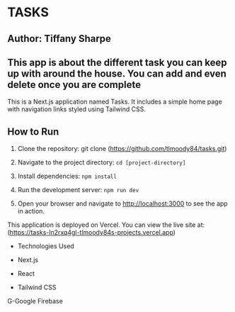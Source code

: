 # TASKS

## Author: Tiffany Sharpe

## This app is about the different task you can keep up with around the house. You can add and even delete once you are complete

This is a Next.js application named Tasks. It includes a simple home page with navigation links styled using Tailwind CSS.

## How to Run

1. Clone the repository: git clone (<https://github.com/tlmoody84/tasks.git>)

2. Navigate to the project directory: `cd [project-directory]`

3. Install dependencies: `npm install`

4. Run the development server: `npm run dev`

5. Open your browser and navigate to [http://localhost:3000](http://localhost:3000) to see the app in action.

This application is deployed on Vercel. You can view the live site at: (<https://tasks-ln2rxq4gl-tlmoody84s-projects.vercel.app>)

- Technologies Used

- Next.js

- React

- Tailwind CSS

G-Google Firebase
